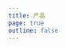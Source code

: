 ```yaml
---
title: 产品
page: true
outline: false
---
```


<script setup>
import AllProducts from '../AllProducts.vue'
</script>

<AllProducts category="球阀" />
